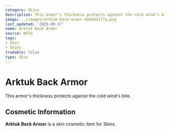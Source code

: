 ```yaml
---
category: Skins
description: This armor's thickness protects against the cold wind's bite.
image: ../images/arktuk-back-armor-42d4bb177a.png
last_updated: '2025-09-17'
name: Arktuk Back Armor
source: WFCD
tags:
- Skin
- Skins
tradable: false
type: Skin
---
```


# Arktuk Back Armor

This armor's thickness protects against the cold wind's bite.

## Cosmetic Information

**Arktuk Back Armor** is a skin cosmetic item for Skins.

